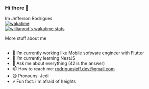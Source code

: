 ### Hi there 👋
Im Jefferson Rodrigues 
<br/>
[![wakatime](https://wakatime.com/badge/user/9420e9ba-d993-48ee-9ba2-5eea38120253.svg)](https://wakatime.com/@9420e9ba-d993-48ee-9ba2-5eea38120253)<br/>
[![willianrod's wakatime stats](https://github-readme-stats.vercel.app/api/wakatime?username=rodriguesjeff&layout=compact&theme=dracula)](https://github.com/anuraghazra/github-readme-stats)
<br>
<summary>
	More stuff about me
</summary>

<br/>

- 🔭 I’m currently working like Mobile software engineer with Flutter
- 🌱 I’m currently learning NestJS
- 💬 Ask me about everything (42 is the answer)
- 📫 How to reach me: rodriguesjeff.dev@gmail.com
- 😄 Pronouns: Jedi
- ⚡ Fun fact: i'm afraid of heights

